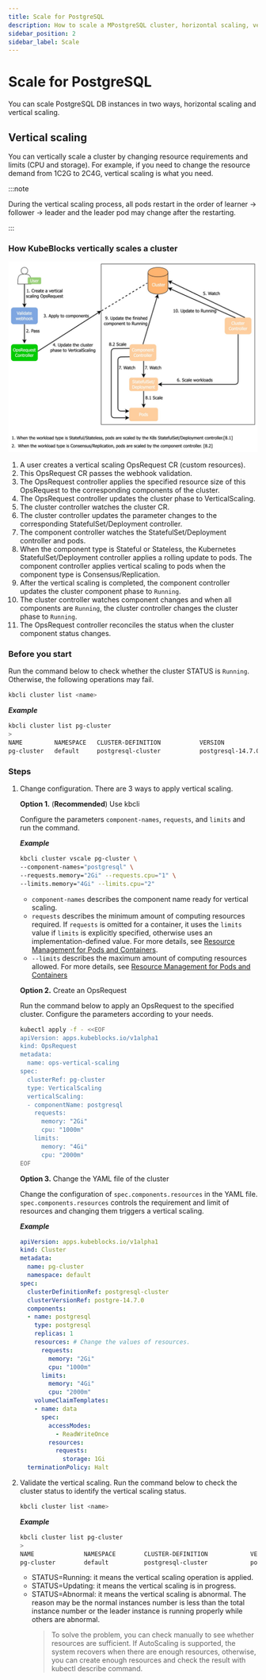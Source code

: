 ```yaml
---
title: Scale for PostgreSQL
description: How to scale a MPostgreSQL cluster, horizontal scaling, vertical scaling
sidebar_position: 2
sidebar_label: Scale
---
```


# Scale for PostgreSQL
You can scale PostgreSQL DB instances in two ways, horizontal scaling and vertical scaling. 

## Vertical scaling
You can vertically scale a cluster by changing resource requirements and limits (CPU and storage). For example, if you need to change the resource demand from 1C2G to 2C4G, vertical scaling is what you need.

:::note

During the vertical scaling process, all pods restart in the order of learner -> follower -> leader and the leader pod may change after the restarting.

:::

### How KubeBlocks vertically scales a cluster

![Vertical scaling](./../../../img/pgsql_vertical_scaling.png)

1. A user creates a vertical scaling OpsRequest CR (custom resources).
2. This OpsRequest CR passes the webhook validation.
3. The OpsRequest controller applies the specified resource size of this OpsRequest to the corresponding components of the cluster.
4. The OpsRequest controller updates the cluster phase to VerticalScaling.
5. The cluster controller watches the cluster CR.
6. The cluster controller updates the parameter changes to the corresponding StatefulSet/Deployment controller.
7. The component controller watches the StatefulSet/Deployment controller and pods.
8. When the component type is Stateful or Stateless, the Kubernetes StatefulSet/Deployment controller applies a rolling update to pods. The component controller applies vertical scaling to pods when the component type is Consensus/Replication.
9. After the vertical scaling is completed, the component controller updates the cluster component phase to `Running`.
10. The cluster controller watches component changes and when all components are `Running`, the cluster controller changes the cluster phase to `Running`.
11. The OpsRequest controller reconciles the status when the cluster component status changes.

### Before you start

Run the command below to check whether the cluster STATUS is `Running`. Otherwise, the following operations may fail.
```bash
kbcli cluster list <name>
```

***Example***

```bash
kbcli cluster list pg-cluster
>
NAME         NAMESPACE   CLUSTER-DEFINITION           VERSION             TERMINATION-POLICY   STATUS    CREATED-TIME
pg-cluster   default     postgresql-cluster           postgresql-14.7.0   Delete               Running   Mar 03,2023 18:00 UTC+0800
```

### Steps

1. Change configuration. There are 3 ways to apply vertical scaling.
   
   **Option 1.** (**Recommended**) Use kbcli
   
   Configure the parameters `component-names`, `requests`, and `limits` and run the command.
   
   ***Example***
   
   ```bash
   kbcli cluster vscale pg-cluster \
   --component-names="postgresql" \
   --requests.memory="2Gi" --requests.cpu="1" \
   --limits.memory="4Gi" --limits.cpu="2"
   ```
   - `component-names` describes the component name ready for vertical scaling.
   - `requests` describes the minimum amount of computing resources required. If `requests` is omitted for a container, it uses the `limits` value if `limits` is explicitly specified, otherwise uses an implementation-defined value. For more details, see [Resource Management for Pods and Containers](https://kubernetes.io/docs/concepts/configuration/manage-resources-containers/).
   - `--limits` describes the maximum amount of computing resources allowed. For more details, see [Resource Management for Pods and Containers](https://kubernetes.io/docs/concepts/configuration/manage-resources-containers/)
  
   **Option 2.** Create an OpsRequest
  
   Run the command below to apply an OpsRequest to the specified cluster. Configure the parameters according to your needs.
   ```bash
   kubectl apply -f - <<EOF
   apiVersion: apps.kubeblocks.io/v1alpha1
   kind: OpsRequest
   metadata:
     name: ops-vertical-scaling
   spec:
     clusterRef: pg-cluster
     type: VerticalScaling 
     verticalScaling:
     - componentName: postgresql
       requests:
         memory: "2Gi"
         cpu: "1000m"
       limits:
         memory: "4Gi"
         cpu: "2000m"
   EOF
   ```
  
   **Option 3.** Change the YAML file of the cluster

   Change the configuration of `spec.components.resources` in the YAML file. `spec.components.resources` controls the requirement and limit of resources and changing them triggers a vertical scaling. 

   ***Example***

   ```YAML
   apiVersion: apps.kubeblocks.io/v1alpha1
   kind: Cluster
   metadata:
     name: pg-cluster
     namespace: default
   spec:
     clusterDefinitionRef: postgresql-cluster
     clusterVersionRef: postgre-14.7.0
     components:
     - name: postgresql
       type: postgresql
       replicas: 1
       resources: # Change the values of resources.
         requests:
           memory: "2Gi"
           cpu: "1000m"
         limits:
           memory: "4Gi"
           cpu: "2000m"
       volumeClaimTemplates:
       - name: data
         spec:
           accessModes:
             - ReadWriteOnce
           resources:
             requests:
               storage: 1Gi
     terminationPolicy: Halt
   ```
  
2. Validate the vertical scaling.
    Run the command below to check the cluster status to identify the vertical scaling status.
    ```bash
    kbcli cluster list <name>
    ```

    ***Example***

    ```bash
    kbcli cluster list pg-cluster
    >
    NAME              NAMESPACE        CLUSTER-DEFINITION            VERSION                TERMINATION-POLICY   STATUS    CREATED-TIME
    pg-cluster        default          postgresql-cluster            postgresql-14.7.0      Delete               Running   Mar 03,2023 18:00 UTC+0800
    ```
   - STATUS=Running: it means the vertical scaling operation is applied.
   - STATUS=Updating: it means the vertical scaling is in progress.
   - STATUS=Abnormal: it means the vertical scaling is abnormal. The reason may be the normal instances number is less than the total instance number or the leader instance is running properly while others are abnormal. 
     > To solve the problem, you can check manually to see whether resources are sufficient. If AutoScaling is supported, the system recovers when there are enough resources, otherwise, you can create enough resources and check the result with kubectl describe command.
